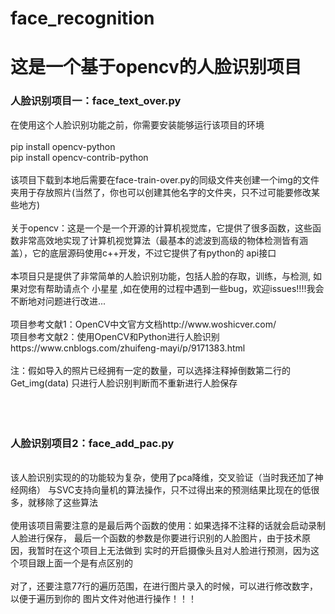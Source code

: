 # face_recognition
<h1>这是一个基于opencv的人脸识别项目</h1>

<h3>人脸识别项目一：face_text_over.py</h3>
<div>在使用这个人脸识别功能之前，你需要安装能够运行该项目的环境</div>
<br>
<div>pip install opencv-python</div>
<div>pip install opencv-contrib-python</div>
<br>
<div>该项目下载到本地后需要在face-train-over.py的同级文件夹创建一个img的文件夹用于存放照片(当然了，你也可以创建其他名字的文件夹，只不过可能要修改某些地方)</div>
<br>
<div>关于opencv：这是一个是一个开源的计算机视觉库，它提供了很多函数，这些函数非常高效地实现了计算机视觉算法（最基本的滤波到高级的物体检测皆有涵盖），它的底层源码使用c++开发，不过它提供了有python的
api接口</div>
<br>
<div>本项目只是提供了非常简单的人脸识别功能，包括人脸的存取，训练，与检测,  如果对您有帮助请点个   小星星   ,如在使用的过程中遇到一些bug，欢迎issues!!!!我会不断地对问题进行改进...</div>
<br>
<div>项目参考文献1：OpenCV中文官方文档http://www.woshicver.com/</div>
<div>项目参考文献2：使用OpenCV和Python进行人脸识别https://www.cnblogs.com/zhuifeng-mayi/p/9171383.html</div>
<br>
<div>注：假如导入的照片已经拥有一定的数量，可以选择注释掉倒数第二行的  Get_img(data)  只进行人脸识别判断而不重新进行人脸保存</div>
<br>
<br>
<br>
<h3>人脸识别项目2：face_add_pac.py</h3>
<br>
<div>该人脸识别实现的的功能较为复杂，使用了pca降维，交叉验证（当时我还加了神经网络）
与SVC支持向量机的算法操作，只不过得出来的预测结果比现在的低很多，就移除了这些算法</div>
<br>
<div>使用该项目需要注意的是最后两个函数的使用：如果选择不注释的话就会启动录制人脸进行保存，
最后一个函数的参数是你要进行识别的人脸图片，由于技术原因，我暂时在这个项目上无法做到
实时的开启摄像头且对人脸进行预测，因为这个项目跟上面一个是有点区别的</div>
<br>
<div>对了，还要注意77行的遍历范围，在进行图片录入的时候，可以进行修改数字，以便于遍历到你的
图片文件对他进行操作！！！</div>
